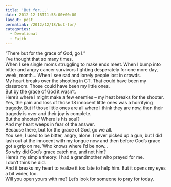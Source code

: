 ```yaml
---
title: 'But for...'
date: 2012-12-18T11:58:00+00:00
layout: post
permalink: /2012/12/18/but-for/
categories:
  - Devotional
  - Faith
---
```




<div>
  “There but for the grace of God, go I.”
</div>

<div>
  I’ve thought that so many times.
</div>

<div>
  When I see single moms struggling to make ends meet. When I bump into bitter and angry cancer survivors fighting desperately for one more day, week, month… When I see sad and lonely people lost in crowds.
</div>

<div>
  My heart breaks over the shooting in CT. That could have been my classroom. Those could have been my little ones.
</div>

<div>
  But by the grace of God it wasn’t.
</div>

<div>
  Here’s where I might make a few enemies – my heat breaks for the shooter.
</div>

<div>
  Yes, the pain and loss of those 18 innocent little ones was a horrifying tragedy. But if those little ones are all where I think they are now, then their tragedy is over and their joy is complete.
</div>

<div>
  But the shooter? Where is his soul?
</div>

<div>
  And my heart weeps in fear of the answer.
</div>

<div>
  Because there, but for the grace of God, go we all.
</div>

<div>
  You see, I used to be bitter, angry, alone. I never picked up a gun, but I did lash out at the innocent with my tongue now and then before God’s grace got a grip on me. Who knows where I’d be now…
</div>

<div>
  So why did God’s grace catch me, and not him?
</div>

<div>
  Here’s my simple theory: I had a grandmother who prayed for me.
</div>

<div>
  I don’t think he did.
</div>

<div>
  And it breaks my heart to realize it too late to help him. But it opens my eyes a bit wider, too.
</div>

<div>
  Will you open yours with me? Let’s look for someone to pray for today.
</div>
